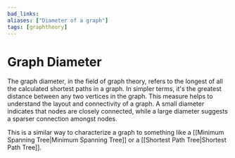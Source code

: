 ```yaml
---
bad_links: 
aliases: ["Diameter of a graph"]
tags: [graphtheory]
---
```

# Graph Diameter

The graph diameter, in the field of graph theory, refers to the longest of all the calculated shortest paths in a graph. In simpler terms, it's the greatest distance between any two vertices in the graph. This measure helps to understand the layout and connectivity of a graph. A small diameter indicates that nodes are closely connected, while a large diameter suggests a sparser connection amongst nodes. 

This is a similar way to characterize a graph to something like a [[Minimum Spanning Tree|Minimum Spanning Tree]] or a [[Shortest Path Tree|Shortest Path Tree]].
